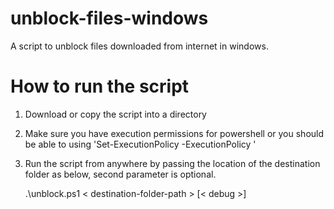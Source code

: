 # unblock-files-windows
A script to unblock files downloaded from internet in windows. 

# How to run the script 
1. Download or copy the script into a directory 
2. Make sure you have execution permissions for powershell or you should be able to using 'Set-ExecutionPolicy -ExecutionPolicy <policy>'
3. Run the script from anywhere by passing the location of the destination folder as below, second parameter is optional. 
    
    .\unblock.ps1 < destination-folder-path > [< debug >]
